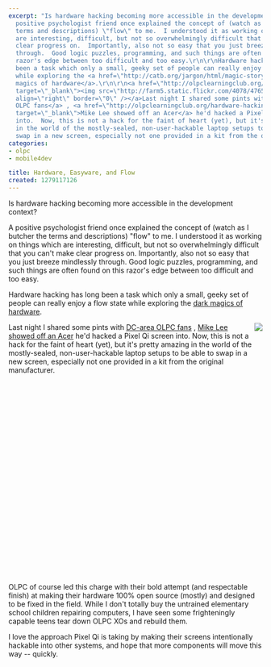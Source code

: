 ```yaml
---
excerpt: "Is hardware hacking becoming more accessible in the development context?\r\n\r\nA
  positive psychologist friend once explained the concept of (watch as I butcher the
  terms and descriptions) \"flow\" to me.  I understood it as working on things which
  are interesting, difficult, but not so overwhelmingly difficult that you can't make
  clear progress on.  Importantly, also not so easy that you just breeze mindlessly
  through.  Good logic puzzles, programming, and such things are often found on this
  razor's edge between too difficult and too easy.\r\n\r\nHardware hacking has long
  been a task which only a small, geeky set of people can really enjoy a flow state
  while exploring the <a href=\"http://catb.org/jargon/html/magic-story.html\" target=\"_blank\">dark
  magics of hardware</a>.\r\n\r\n<a href=\"http://olpclearningclub.org/hardware-hacking/the-new-pixel-qi-n-me/\"
  target=\"_blank\"><img src=\"http://farm5.static.flickr.com/4078/4765100172_0384e2eeba_m.jpg\"
  align=\"right\" border=\"0\" /></a>Last night I shared some pints with <a href=\"http://www.olpcnews.com/use_cases/community/olpc_hardware_orgy_tonight_in.html\">DC-area
  OLPC fans</a> , <a href=\"http://olpclearningclub.org/hardware-hacking/the-new-pixel-qi-n-me/\"
  target=\"_blank\">Mike Lee showed off an Acer</a> he'd hacked a Pixel Qi screen
  into.  Now, this is not a hack for the faint of heart (yet), but it's pretty amazing
  in the world of the mostly-sealed, non-user-hackable laptop setups to be able to
  swap in a new screen, especially not one provided in a kit from the original manufacturer.\r\n\r"
categories:
- olpc
- mobile4dev

title: Hardware, Easyware, and Flow
created: 1279117126
---
```

Is hardware hacking becoming more accessible in the development context?

A positive psychologist friend once explained the concept of (watch as I butcher the terms and descriptions) "flow" to me.  I understood it as working on things which are interesting, difficult, but not so overwhelmingly difficult that you can't make clear progress on.  Importantly, also not so easy that you just breeze mindlessly through.  Good logic puzzles, programming, and such things are often found on this razor's edge between too difficult and too easy.

Hardware hacking has long been a task which only a small, geeky set of people can really enjoy a flow state while exploring the <a href="http://catb.org/jargon/html/magic-story.html" target="_blank">dark magics of hardware</a>.

<a href="http://olpclearningclub.org/hardware-hacking/the-new-pixel-qi-n-me/" target="_blank"><img src="http://farm5.static.flickr.com/4078/4765100172_0384e2eeba_m.jpg" align="right" border="0" /></a>Last night I shared some pints with <a href="http://www.olpcnews.com/use_cases/community/olpc_hardware_orgy_tonight_in.html">DC-area OLPC fans</a> , <a href="http://olpclearningclub.org/hardware-hacking/the-new-pixel-qi-n-me/" target="_blank">Mike Lee showed off an Acer</a> he'd hacked a Pixel Qi screen into.  Now, this is not a hack for the faint of heart (yet), but it's pretty amazing in the world of the mostly-sealed, non-user-hackable laptop setups to be able to swap in a new screen, especially not one provided in a kit from the original manufacturer.

<object width="640" height="385"><param name="movie" value="http://www.youtube.com/v/tvqfvEWtoNo&color1=0xb1b1b1&color2=0xd0d0d0&hl=en_US&feature=player_embedded&fs=1"></param><param name="allowFullScreen" value="true"></param><param name="allowScriptAccess" value="always"></param><embed src="http://www.youtube.com/v/tvqfvEWtoNo&color1=0xb1b1b1&color2=0xd0d0d0&hl=en_US&feature=player_embedded&fs=1" type="application/x-shockwave-flash" allowfullscreen="true" allowScriptAccess="always" width="640" height="385"></embed></object>

OLPC of course led this charge with their bold attempt (and respectable finish) at making their hardware 100% open source (mostly) and designed to be fixed in the field.  While I don't totally buy the untrained elementary school children repairing computers, I have seen some frighteningly capable teens tear down OLPC XOs and rebuild them.

I love the approach Pixel Qi is taking by making their screens intentionally hackable into other systems, and hope that more components will move this way -- quickly.
